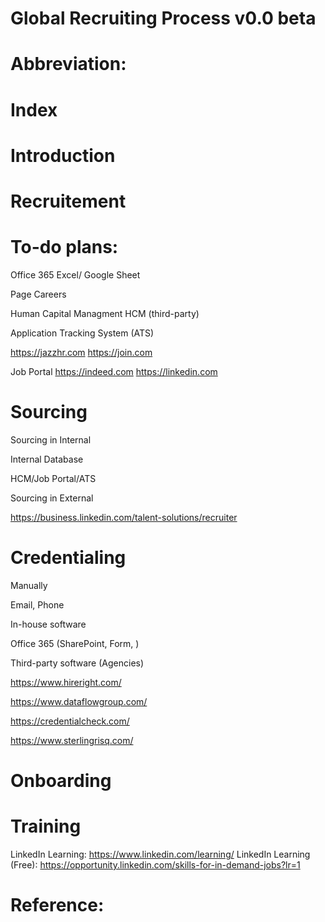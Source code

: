 # Global Recruiting Process v0.0 beta



# Abbreviation:

# Index
# Introduction

# Recruitement

# To-do plans:

  Office 365 Excel/ Google Sheet


  
  Page Careers
  
  Human Capital Managment HCM (third-party)
  
  Application Tracking System (ATS)
  
  https://jazzhr.com
  https://join.com
 
 Job Portal
 https://indeed.com
 https://linkedin.com
  
 # Sourcing
  
  Sourcing in Internal
  
  Internal Database
  
  HCM/Job Portal/ATS
  
  Sourcing in External
  
  https://business.linkedin.com/talent-solutions/recruiter

# Credentialing

  Manually
  
Email, Phone

  In-house software
  
Office 365 (SharePoint, Form, )

  Third-party software (Agencies)
  
https://www.hireright.com/

https://www.dataflowgroup.com/

https://credentialcheck.com/

https://www.sterlingrisq.com/

# Onboarding

# Training

LinkedIn Learning: https://www.linkedin.com/learning/
LinkedIn Learning (Free): https://opportunity.linkedin.com/skills-for-in-demand-jobs?lr=1

# Reference:
